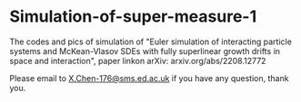 # Simulation-of-super-measure-1
The codes and pics of simulation of "Euler simulation of interacting particle systems and McKean-Vlasov SDEs with fully superlinear growth drifts in space and interaction", paper linkon arXiv:   arxiv.org/abs/2208.12772

Please email to X.Chen-176@sms.ed.ac.uk if you have any question, thank you.
